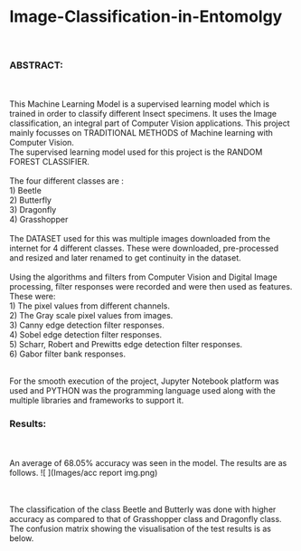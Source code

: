 # Image-Classification-in-Entomolgy
 <br>
<h3>ABSTRACT:</h3><br><br>
      This Machine Learning Model is a supervised learning model which is trained in order to classify different Insect specimens. It uses the Image classification, an integral part of Computer Vision applications. This project mainly focusses on TRADITIONAL METHODS of Machine learning with Computer Vision. <br>
      The supervised learning model used for this project is the RANDOM FOREST CLASSIFIER. <br><br> The four different classes are :
      <br>
      1) Beetle <br>
      2) Butterfly <br>
      3) Dragonfly <br>
      4) Grasshopper <br>
      <br> The DATASET used for this was multiple images downloaded from the internet for 4 different classes. These were downloaded, pre-processed and resized and later renamed to get continuity in the dataset.<br> <br> Using the algorithms and filters from Computer Vision and Digital Image processing, filter responses were recorded and were then used as features. 
 <br>
These were:<br>
      1) The pixel values from different channels.
      <br>
      2) The Gray scale pixel values from images.<br>
      3) Canny edge detection filter responses.<br>
      4) Sobel edge detection filter responses.<br>
      5) Scharr, Robert and Prewitts edge detection filter responses.<br>
      6) Gabor filter bank responses.<br>
 <br>
 
For the smooth execution of the project, Jupyter Notebook platform was used and PYTHON was the programming language used along with the multiple libraries and frameworks to support it.

<h3>Results:</h3><br><br>
      An average of 68.05% accuracy was seen in the model. The results are as follows.
     ![ ](Images/acc report img.png)

<br><br> The classification of the class Beetle and Butterly was done with higher accuracy as compared to that of Grasshopper class and Dragonfly class. <br>
The confusion matrix showing the visualisation of the test results is as below.
      
